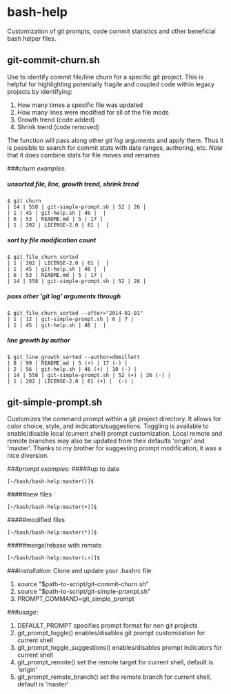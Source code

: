 bash-help
=========

Customization of git prompts, code commit statistics and other beneficial bash helper files.

## git-commit-churn.sh
Use to identify commit file/line churn for a specific git project. This is helpful for 
highlighting potentially fragile and coupled code within legacy projects by identifying:

1. How many times a specific file was updated
2. How many lines were modified for all of the file mods
3. Growth trend (code added)
4. Shrink trend (code removed)

The function will pass along other *git log* arguments and apply them. Thus it is possible
to search for commit stats with date ranges, authoring, etc. *Note* that it does combine 
stats for file moves and renames

###*churn examples:*
##### unsorted file, line, growth trend, shrink trend 
```
$ git churn
| 14 | 558 | git-simple-prompt.sh | 52 | 26 |
| 1 | 45 | git-help.sh | 46 |  |
| 6 | 53 | README.md | 5 | 17 |
| 1 | 202 | LICENSE-2.0 | 61 |  |
```
##### sort by file modification count 
```
$ git_file_churn_sorted
| 1 | 202 | LICENSE-2.0 | 61 |  |
| 1 | 45 | git-help.sh | 46 |  |
| 6 | 53 | README.md | 5 | 17 |
| 14 | 558 | git-simple-prompt.sh | 52 | 26 |
```
##### pass other 'git log' arguments through
```
$ git_file_churn_sorted --after="2014-01-01"
| 1 | 12 | git-simple-prompt.sh | 6 | 7 |
| 1 | 45 | git-help.sh | 46 |  |
```
##### line growth by author
```
$ git_line_growth_sorted --author=dbmillett
| 8 | 99 | README.md | 5 (+) | 17 (-) |
| 2 | 56 | git-help.sh | 46 (+) | 10 (-) |
| 14 | 558 | git-simple-prompt.sh | 52 (+) | 26 (-) |
| 1 | 202 | LICENSE-2.0 | 61 (+) |  (-) |
```

## git-simple-prompt.sh
Customizes the command prompt within a git project directory. It
allows for color choice, style, and indicators/suggestions. Toggling
is available to enable/disable local (current shell) prompt customization. 
Local remote and remote branches may also be updated from their defaults 'origin' and 'master'.
Thanks to my brother for suggesting prompt modification, it was a nice diversion.

###*prompt examples:*
#####up to date 
```
[~/bash/bash-help:master()]$
```
#####new files 
```
[~/bash/bash-help:master(+)]$
```
#####modified files 
```
[~/bash/bash-help:master(*)]$
```
#####merge/rebase with remote 
```
[~/bash/bash-help:master(↓↑)]$
```
###*installation:*
Clone and update your .bashrc file

1. source "$path-to-script/git-commit-churn.sh"
2. source "$path-to-script/git-simple-prompt.sh"
3. PROMPT_COMMAND=git_simple_prompt

###*usage:*
1. DEFAULT_PROMPT specifies prompt format for non git projects
2. git_prompt_toggle() enables/disables git prompt customization for current shell
3. git_prompt_toggle_suggestions() enables/disables prompt indicators for current shell
4. git_prompt_remote() set the remote target for current shell, default is 'origin'
5. git_prompt_remote_branch() set the remote branch for current shell, default is 'master'
